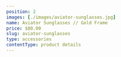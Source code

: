 ```yaml
---
position: 2
images: [./images/aviator-sunglasses.jpg]
name: Aviator Sunglasses // Gold Frame
price: $80.00
slug: aviator-sunglasses
type: accessories
contentType: product details
---
```

